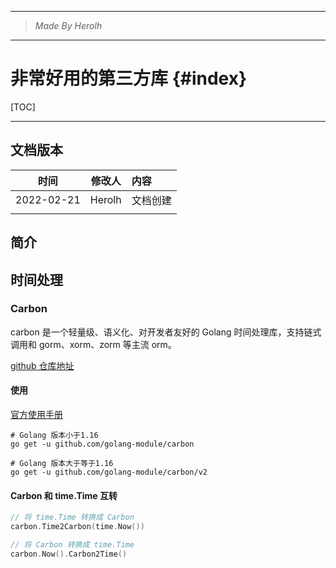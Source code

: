 ----------------------------------------------
> *Made By Herolh*
----------------------------------------------

# 非常好用的第三方库 {#index}

[TOC]



 







--------------------------------------------

## 文档版本

|    时间    | 修改人 | 内容     |
| :--------: | :----: | :------- |
| 2022-02-21 | Herolh | 文档创建 |
|            |        |          |



## 简介





## 时间处理

### Carbon

carbon 是一个轻量级、语义化、对开发者友好的 Golang 时间处理库，支持链式调用和 gorm、xorm、zorm 等主流 orm。

[github 仓库地址](https://github.com/golang-module/carbon)



#### 使用

[官方使用手册](https://github.com/golang-module/carbon/wiki/%E4%BD%BF%E7%94%A8%E6%89%8B%E5%86%8C)

```shell
# Golang 版本小于1.16
go get -u github.com/golang-module/carbon

# Golang 版本大于等于1.16
go get -u github.com/golang-module/carbon/v2
```



#### Carbon 和 time.Time 互转

```go
// 将 time.Time 转换成 Carbon
carbon.Time2Carbon(time.Now())

// 将 Carbon 转换成 time.Time
carbon.Now().Carbon2Time()
```